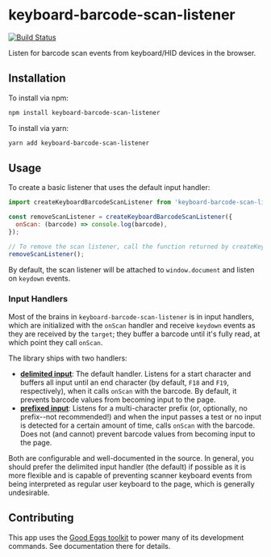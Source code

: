 # keyboard-barcode-scan-listener

[![Build Status](https://travis-ci.com/goodeggs/keyboard-barcode-scan-listener.svg?branch=master)](https://travis-ci.com/goodeggs/keyboard-barcode-scan-listener)

Listen for barcode scan events from keyboard/HID devices in the browser.

## Installation

To install via npm:

```sh
npm install keyboard-barcode-scan-listener
```

To install via yarn:

```sh
yarn add keyboard-barcode-scan-listener
```

## Usage

To create a basic listener that uses the default input handler:

```js
import createKeyboardBarcodeScanListener from 'keyboard-barcode-scan-listener';

const removeScanListener = createKeyboardBarcodeScanListener({
  onScan: (barcode) => console.log(barcode),
});

// To remove the scan listener, call the function returned by createKeyboardBarcodeScanListener:
removeScanListener();
```

By default, the scan listener will be attached to `window.document` and listen on `keydown` events.

### Input Handlers

Most of the brains in `keyboard-barcode-scan-listener` is in input handlers, which are initialized with the `onScan` handler and receive `keydown` events as they are received by the `target`; they buffer a barcode until it's fully read, at which point they call `onScan`.

The library ships with two handlers:

- [**delimited input**](src/handlers/delimited_input/index.ts): The default handler. Listens for a start character and buffers all input until an end character (by default, `F18` and `F19`, respectively), when it calls `onScan` with the barcode. By default, it prevents barcode values from becoming input to the page.
- [**prefixed input**](src/handlers/prefixed_input/index.ts): Listens for a multi-character prefix (or, optionally, no prefix--not recommended!) and when the input passes a test or no input is detected for a certain amount of time, calls `onScan` with the barcode. Does not (and cannot) prevent barcode values from becoming input to the page.

Both are configurable and well-documented in the source. In general, you should prefer the delimited input handler (the default) if possible as it is more flexible and is capable of preventing scanner keyboard events from being interpreted as regular user keyboard to the page, which is generally undesirable.

## Contributing

This app uses the [Good Eggs toolkit](https://github.com/goodeggs/goodeggs-toolkit) to power many of
its development commands. See documentation there for details.

